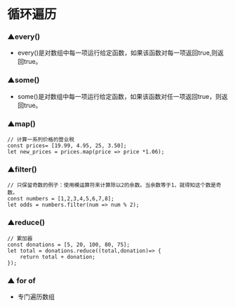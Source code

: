 # 循环遍历

### ▲every()
- every()是对数组中每一项运行给定函数，如果该函数对每一项返回true,则返回true。
### ▲some()
- some()是对数组中每一项运行给定函数，如果该函数对任一项返回true，则返回true。

### ▲map()

```
// 计算一系列价格的营业税
const prices= [19.99, 4.95, 25, 3.50];
let new_prices = prices.map(price => price *1.06);
```

### ▲filter()

```
// 只保留奇数的例子：使用模运算符来计算除以2的余数。当余数等于1，就得知这个数是奇数。
const numbers = [1,2,3,4,5,6,7,8];
let odds = numbers.filter(num => num % 2);
```

### ▲reduce()

```
// 累加器
const donations = [5, 20, 100, 80, 75];
let total = donations.reduce((total,donation)=> {
	return total + donation;
});
```

### ▲ for of

- 专门遍历数组